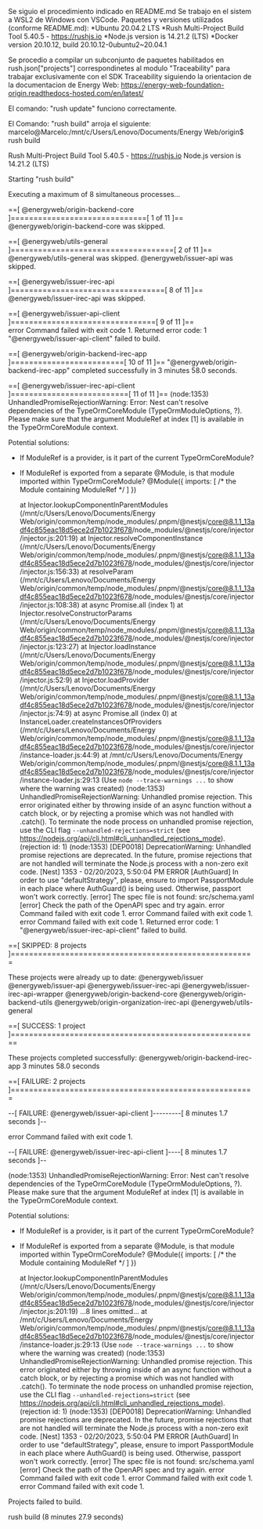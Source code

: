 Se siguio el procedimiento indicado en README.md
Se trabajo en el sistem a WSL2 de Windows con VSCode.
Paquetes y versiones utilizados (conforme README.md):
*Ubuntu 20.04.2 LTS
*Rush Multi-Project Build Tool 5.40.5 - https://rushjs.io
*Node.js version is 14.21.2 (LTS)
*Docker version 20.10.12, build 20.10.12-0ubuntu2~20.04.1

Se procedio a compilar un subconjunto de paquetes habilitados en rush.json["projects"] correspondinetes al modulo "Traceability"
para trabajar exclusivamente con el SDK Traceability siguiendo la orientacion de la documentacion de Energy Web:
https://energy-web-foundation-origin.readthedocs-hosted.com/en/latest/

El comando: "rush update" funciono correctamente.

El Comando: "rush build" arroja el siguiente:
marcelo@Marcelo:/mnt/c/Users/Lenovo/Documents/Energy Web/origin$ rush build


Rush Multi-Project Build Tool 5.40.5 - https://rushjs.io
Node.js version is 14.21.2 (LTS)


Starting "rush build"

Executing a maximum of 8 simultaneous processes...

==[ @energyweb/origin-backend-core ]==============================[ 1 of 11 ]==     
@energyweb/origin-backend-core was skipped.

==[ @energyweb/utils-general ]====================================[ 2 of 11 ]==     
@energyweb/utils-general was skipped.
@energyweb/issuer-api was skipped.

==[ @energyweb/issuer-irec-api ]==================================[ 8 of 11 ]==      
@energyweb/issuer-irec-api was skipped.

==[ @energyweb/issuer-api-client ]================================[ 9 of 11 ]==      
error Command failed with exit code 1.
Returned error code: 1
"@energyweb/issuer-api-client" failed to build.

==[ @energyweb/origin-backend-irec-app ]=========================[ 10 of 11 ]==
"@energyweb/origin-backend-irec-app" completed successfully in 3 minutes 58.0 seconds.

==[ @energyweb/issuer-irec-api-client ]==========================[ 11 of 11 ]==
(node:1353) UnhandledPromiseRejectionWarning: Error: Nest can't resolve dependencies of the TypeOrmCoreModule (TypeOrmModuleOptions, ?). Please make sure that the argument ModuleRef at index [1] is available in the TypeOrmCoreModule context.

Potential solutions:
- If ModuleRef is a provider, is it part of the current TypeOrmCoreModule?
- If ModuleRef is exported from a separate @Module, is that module imported within TypeOrmCoreModule?
  @Module({
    imports: [ /* the Module containing ModuleRef */ ]
  })

    at Injector.lookupComponentInParentModules (/mnt/c/Users/Lenovo/Documents/Energy Web/origin/common/temp/node_modules/.pnpm/@nestjs/core@8.1.1_13adf4c855eac18d5ece2d7b1023f678/node_modules/@nestjs/core/injector/injector.js:201:19)
    at Injector.resolveComponentInstance (/mnt/c/Users/Lenovo/Documents/Energy Web/origin/common/temp/node_modules/.pnpm/@nestjs/core@8.1.1_13adf4c855eac18d5ece2d7b1023f678/node_modules/@nestjs/core/injector/injector.js:156:33)
    at resolveParam (/mnt/c/Users/Lenovo/Documents/Energy Web/origin/common/temp/node_modules/.pnpm/@nestjs/core@8.1.1_13adf4c855eac18d5ece2d7b1023f678/node_modules/@nestjs/core/injector/injector.js:108:38)
    at async Promise.all (index 1)
    at Injector.resolveConstructorParams (/mnt/c/Users/Lenovo/Documents/Energy Web/origin/common/temp/node_modules/.pnpm/@nestjs/core@8.1.1_13adf4c855eac18d5ece2d7b1023f678/node_modules/@nestjs/core/injector/injector.js:123:27)
    at Injector.loadInstance (/mnt/c/Users/Lenovo/Documents/Energy Web/origin/common/temp/node_modules/.pnpm/@nestjs/core@8.1.1_13adf4c855eac18d5ece2d7b1023f678/node_modules/@nestjs/core/injector/injector.js:52:9)
    at Injector.loadProvider (/mnt/c/Users/Lenovo/Documents/Energy Web/origin/common/temp/node_modules/.pnpm/@nestjs/core@8.1.1_13adf4c855eac18d5ece2d7b1023f678/node_modules/@nestjs/core/injector/injector.js:74:9)
    at async Promise.all (index 0)
    at InstanceLoader.createInstancesOfProviders (/mnt/c/Users/Lenovo/Documents/Energy Web/origin/common/temp/node_modules/.pnpm/@nestjs/core@8.1.1_13adf4c855eac18d5ece2d7b1023f678/node_modules/@nestjs/core/injector/instance-loader.js:44:9)
    at /mnt/c/Users/Lenovo/Documents/Energy Web/origin/common/temp/node_modules/.pnpm/@nestjs/core@8.1.1_13adf4c855eac18d5ece2d7b1023f678/node_modules/@nestjs/core/injector/instance-loader.js:29:13
(Use `node --trace-warnings ...` to show where the warning was created)
(node:1353) UnhandledPromiseRejectionWarning: Unhandled promise rejection. This error originated either by throwing inside of an async function without a catch block, or by rejecting a promise which was not handled with .catch(). To terminate the node process on unhandled promise rejection, use the CLI flag `--unhandled-rejections=strict` (see https://nodejs.org/api/cli.html#cli_unhandled_rejections_mode). (rejection id: 1)
(node:1353) [DEP0018] DeprecationWarning: Unhandled promise rejections are deprecated. In the future, promise rejections that are not handled will terminate the Node.js process with a non-zero exit code.
[Nest] 1353  - 02/20/2023, 5:50:04 PM   ERROR [AuthGuard] In order to use "defaultStrategy", please, ensure to import PassportModule in each place where AuthGuard() is being used. Otherwise, passport won't work correctly.
[error] The spec file is not found: src/schema.yaml
[error] Check the path of the OpenAPI spec and try again.
error Command failed with exit code 1.
error Command failed with exit code 1.
error Command failed with exit code 1.
Returned error code: 1
"@energyweb/issuer-irec-api-client" failed to build.



==[ SKIPPED: 8 projects ]======================================================      

These projects were already up to date:
  @energyweb/issuer
  @energyweb/issuer-api
  @energyweb/issuer-irec-api
  @energyweb/issuer-irec-api-wrapper
  @energyweb/origin-backend-core
  @energyweb/origin-backend-utils
  @energyweb/origin-organization-irec-api
  @energyweb/utils-general

==[ SUCCESS: 1 project ]=======================================================      

These projects completed successfully:
  @energyweb/origin-backend-irec-app    3 minutes 58.0 seconds

==[ FAILURE: 2 projects ]======================================================      

--[ FAILURE: @energyweb/issuer-api-client ]---------[ 8 minutes 1.7 seconds ]--      

error Command failed with exit code 1.

--[ FAILURE: @energyweb/issuer-irec-api-client ]----[ 8 minutes 1.7 seconds ]--      

(node:1353) UnhandledPromiseRejectionWarning: Error: Nest can't resolve dependencies of the TypeOrmCoreModule (TypeOrmModuleOptions, ?). Please make sure that the argument ModuleRef at index [1] is available in the TypeOrmCoreModule context.

Potential solutions:
- If ModuleRef is a provider, is it part of the current TypeOrmCoreModule?
- If ModuleRef is exported from a separate @Module, is that module imported within TypeOrmCoreModule?
  @Module({
    imports: [ /* the Module containing ModuleRef */ ]
  })

    at Injector.lookupComponentInParentModules (/mnt/c/Users/Lenovo/Documents/Energy Web/origin/common/temp/node_modules/.pnpm/@nestjs/core@8.1.1_13adf4c855eac18d5ece2d7b1023f678/node_modules/@nestjs/core/injector/injector.js:201:19)
  ...8 lines omitted...
    at /mnt/c/Users/Lenovo/Documents/Energy Web/origin/common/temp/node_modules/.pnpm/@nestjs/core@8.1.1_13adf4c855eac18d5ece2d7b1023f678/node_modules/@nestjs/core/injector/instance-loader.js:29:13
(Use `node --trace-warnings ...` to show where the warning was created)
(node:1353) UnhandledPromiseRejectionWarning: Unhandled promise rejection. This error originated either by throwing inside of an async function without a catch block, or by rejecting a promise which was not handled with .catch(). To terminate the node process on unhandled promise rejection, use the CLI flag `--unhandled-rejections=strict` (see https://nodejs.org/api/cli.html#cli_unhandled_rejections_mode). (rejection id: 1)
(node:1353) [DEP0018] DeprecationWarning: Unhandled promise rejections are deprecated. In the future, promise rejections that are not handled will terminate the Node.js process with a non-zero exit code.
[Nest] 1353  - 02/20/2023, 5:50:04 PM   ERROR [AuthGuard] In order to use "defaultStrategy", please, ensure to import PassportModule in each place where AuthGuard() is being used. Otherwise, passport won't work correctly.
[error] The spec file is not found: src/schema.yaml
[error] Check the path of the OpenAPI spec and try again.
error Command failed with exit code 1.
error Command failed with exit code 1.
error Command failed with exit code 1.


Projects failed to build.

rush build (8 minutes 27.9 seconds)
